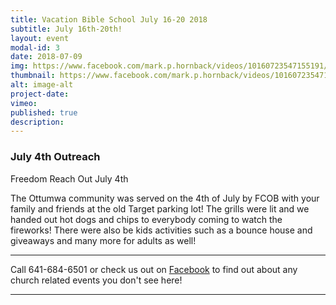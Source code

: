 ```yaml
---
title: Vacation Bible School July 16-20 2018
subtitle: July 16th-20th!
layout: event
modal-id: 3
date: 2018-07-09
img: https://www.facebook.com/mark.p.hornback/videos/10160723547155191/
thumbnail: https://www.facebook.com/mark.p.hornback/videos/10160723547155191/
alt: image-alt
project-date:
vimeo:
published: true
description:
---
```


### July 4th Outreach

Freedom Reach Out
July 4th

The Ottumwa community was served on the 4th of July by FCOB with your family and friends at the old Target parking lot! The grills were lit and we handed out hot dogs and chips to everybody coming to watch the fireworks! There were also be kids activities such as a bounce house and giveaways and many more for adults as well!


-----

Call 641-684-6501 or check us out on <a href="https://www.facebook.com/FirstChurchOfTheOpenBibleOfOttumwa/" target="_blank">Facebook</a> to find out about any church related events you don't see here!

------
